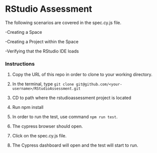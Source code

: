 # RStudio Assessment

The following scenarios are covered in the spec.cy.js file.

-Creating a Space

-Creating a Project within the Space

-Verifying that the RStudio IDE loads

### Instructions
1. Copy the URL of this repo in order to clone to your working directory. 

2. In the terminal, type `git clone git@github.com/<your-username>/RStudioAssessment.git`

3. CD to path where the rstudioassessment project is located

4. Run npm install

5. In order to run the test, use command `npm run test`. 

6. The cypress browser should open.

7. Click on the spec.cy.js file.

8. The Cypress dashboard will open and the test will start to run.


